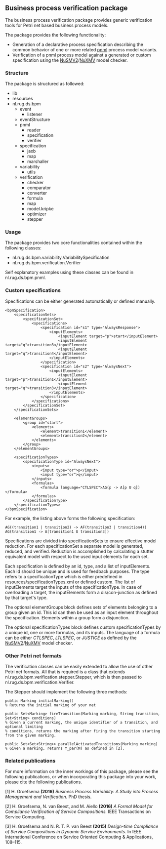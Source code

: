 ## Business process verification package
The business process verification package provides generic verification tools for Petri net based business process models.

The package provides the following functionality:
* Generation of a declarative process specification describing the common behavior of one or more related [pnml](http://www.pnml.org/) process model variants.
* Verification of a pnml process model against a generated or custom specification using the [NuSMV2](http://nusmv.fbk.eu/)/[NuXMV](https://nuxmv.fbk.eu/) model checker.

### Structure
The package is structured as followed:

* lib
* resources
* nl.rug.ds.bpm
  * event
    * listener
  * eventStructure
  * pnml
    * reader
    * specification
    * verifier
  * specification
    * jaxb
    * map
    * marshaller
  * variability
    * utils
  * verification
    * checker
    * comparator
    * converter
    * formula
    * map
    * model.kripke
    * optimizer
    * stepper

### Usage
The package provides two core functionalities contained within the following classes:

* nl.rug.ds.bpm.variability.VariabilitySpecification
* nl.rug.ds.bpm.verification.Verifier

Self explanatory examples using these classes can be found in nl.rug.ds.bpm.pnml.

### Custom specifications
Specifications can be either generated automatically or defined manually.

    <bpmSpecification>
        <specificationSets>
            <specificationSet>
                <specifications>
                    <specification id="s1" type="AlwaysResponse">
                        <inputElements>
                            <inputElement target="p">start</inputElement>
                            <inputElement target="q">transition3</inputElement>
                            <inputElement target="q">transition4</inputElement>
                        </inputElements>
                    </specification>
                    <specification id="s2" type="AlwaysNext">
                        <inputElements>
                            <inputElement target="p">transition1</inputElement>
                            <inputElement target="q">transition3</inputElement>
                        </inputElements>
                    </specification>
                </specifications>
            </specificationSet>
        </specificationSets>

        <elementGroups>
            <group id="start">
                <elements>
                    <element>transition1</element>
                    <element>transition2</element>
                </elements>
            </group>
        </elementGroups>

        <specificationTypes>
            <specificationType id="AlwaysNext">
                <inputs>
                    <input type="or">p</input>
                    <input type="or">q</input>
                </inputs>
                <formulas>
                    <formula language="CTLSPEC">AG(p -> A[p U q])</formula>
                </formulas>
            </specificationType>
        </specificationTypes>
    </bpmSpecification>

For example, the listing above forms the following specification:

    AG((transition1 | transition2) -> AF(transition3 | transition4))
    AG(transition1 -> A[transition1 U transition3])

Specifications are divided into specificationSets to ensure effective model reduction. For each specificationSet a
separate model is generated, reduced, and verified. Reduction is accomplished by calculating a stutter equivalent model
with respect to the used input elements for each set.

Each specification is defined by an id, type, and a list of inputElements. Each id should be unique and is used for
feedback purposes. The type refers to a specificationType which is either predefined in resources/specificationTypes.xml
or defined custom. The list of inputElements target the inputs of the specificationType. In case of overloading a
target, the inputElements form a dis/con-junction as defined by that target's type.

The optional elementGroups block defines sets of elements belonging to a group given an id. This id can then be used as
an input element throughout the specification. Elements within a group form a disjunction.

The optional specificationTypes block defines custom specificationTypes by a unique id, one or more formulas, and its
inputs. The language of a formula can be either _CTLSPEC_, _LTLSPEC_, or _JUSTICE_ as defined by the
[NuSMV2](http://nusmv.fbk.eu/)/[NuXMV](https://nuxmv.fbk.eu/) model checker.

### Other Petri net formats

The verification classes can be easily extended to allow the use of other Petri net formats. All that is required is a
class that extends nl.rug.ds.bpm.verification.stepper.Stepper, which is then passed to nl.rug.ds.bpm.verification.Verifier.

The Stepper should implement the following three methods:

	public Marking initialMarking()
	% Returns the initial marking of your net

	public Set<Marking> fireTransition(Marking marking, String transition, Set<String> conditions)
	% Given a current marking, the unique identifier of a transition, and optional limiting
	% conditions, returns the marking after firing the transition starting from the given marking.

	public Set<Set<String>> parallelActivatedTransitions(Marking marking)
	% Given a marking, returns Y_par(M) as defined in [2].

### Related publications
For more information on the inner workings of this package, please see the following publications, or when incorporating this package into your work, please cite the following publications.

[1] H. Groefsema **(2016)** _Business Process Variability: A Study into Process Management and Verification._ PhD thesis.

[2] H. Groefsema, N. van Beest, and M. Aiello **(2016)** _A Formal Model for Compliance Verification of Service Compositions._ IEEE Transactions on Service Computing.

[3] H. Groefsema and N. R. T. P. van Beest **(2015)** _Design-time Compliance of Service Compositions in Dynamic Service Environments._ In IEEE International Conference on Service Oriented Computing & Applications, 108–115.
